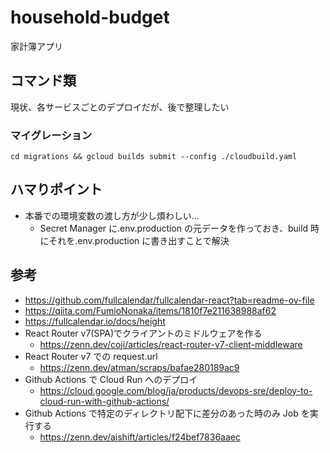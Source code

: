 # household-budget

家計簿アプリ

## コマンド類

現状、各サービスごとのデプロイだが、後で整理したい

### マイグレーション

```
cd migrations && gcloud builds submit --config ./cloudbuild.yaml
```

## ハマりポイント

- 本番での環境変数の渡し方が少し煩わしい...
  - Secret Manager に.env.production の元データを作っておき、build 時にそれを.env.production に書き出すことで解決

## 参考

- https://github.com/fullcalendar/fullcalendar-react?tab=readme-ov-file
- https://qiita.com/FumioNonaka/items/1810f7e211638988af62
- https://fullcalendar.io/docs/height
- React Router v7(SPA)でクライアントのミドルウェアを作る
  - https://zenn.dev/coji/articles/react-router-v7-client-middleware
- React Router v7 での request.url
  - https://zenn.dev/atman/scraps/bafae280189ac9
- Github Actions で Cloud Run へのデプロイ
  - https://cloud.google.com/blog/ja/products/devops-sre/deploy-to-cloud-run-with-github-actions/
- Github Actions で特定のディレクトリ配下に差分のあった時のみ Job を実行する
  - https://zenn.dev/aishift/articles/f24bef7836aaec
